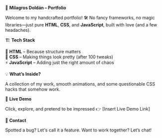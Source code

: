 🎨 **Milagros Doldán – Portfolio**

Welcome to my handcrafted portfolio! 🛠️ No fancy frameworks, no magic libraries—just pure **HTML**, **CSS**, and **JavaScript**, built with love (and a few headaches).

🏗️ **Tech Stack**

🚀 **HTML** – Because structure matters  
🎨 **CSS** – Making things look pretty (after 100 tweaks)  
⚡ **JavaScript** – Adding just the right amount of chaos

💡 **What’s Inside?**

A collection of my work, smooth animations, and some questionable CSS hacks that somehow work.

👀 **Live Demo**

Click, explore, and pretend to be impressed 👉 [Insert Live Demo Link]

📨 **Contact**

Spotted a bug? Let's call it a feature. Want to work together? Let’s chat!